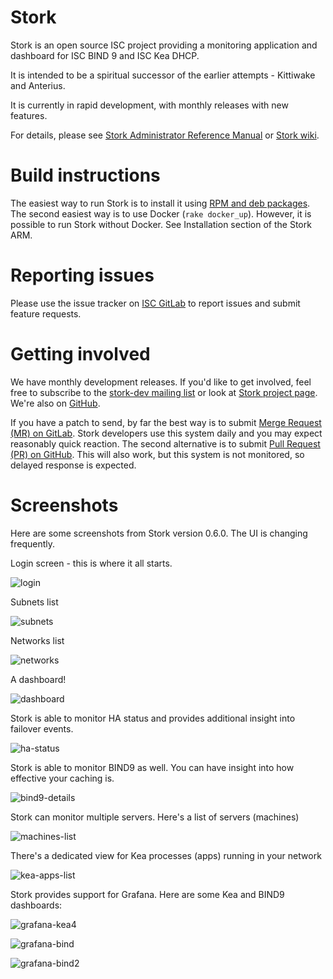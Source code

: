 # Stork

Stork is an open source ISC project providing a monitoring application and dashboard for ISC BIND 9 and ISC Kea DHCP.

It is intended to be a spiritual successor of the earlier attempts - Kittiwake and Anterius.

It is currently in rapid development, with monthly releases with new features.

For details, please see [Stork Administrator Reference Manual](https://stork.readthedocs.io) or [Stork wiki](https://gitlab.isc.org/isc-projects/stork/-/wikis/home).

# Build instructions

The easiest way to run Stork is to install it using [RPM and deb packages](https://stork.readthedocs.io/en/latest/install.html#installing-from-packages).
The second easiest way is to use Docker (`rake docker_up`). However, it is
possible to run Stork without Docker. See Installation section of the Stork ARM.

# Reporting issues

Please use the issue tracker on [ISC GitLab](https://gitlab.isc.org/isc-projects/stork/-/issues)
to report issues and submit feature requests.

# Getting involved
We have monthly development releases. If you'd like to get involved, feel free to subscribe to the
[stork-dev mailing list](https://lists.isc.org/mailman/listinfo/stork-dev) or look
at [Stork project page](https://gitlab.isc.org/isc-projects/stork).
We're also on [GitHub](https://github.com/isc-projects/stork).

If you have a patch to send, by far the best way is to submit
[Merge Request (MR) on GitLab](https://gitlab.isc.org/isc-projects/stork/-/merge_requests).
Stork developers use this system daily and you may expect reasonably quick reaction.
The second alternative is to submit [Pull Request (PR) on GitHub](https://github.com/isc-projects/stork/pulls).
This will also work, but this system is not monitored, so delayed response is expected.

# Screenshots

Here are some screenshots from Stork version 0.6.0. The UI is changing frequently.

Login screen - this is where it all starts.

![login](https://gitlab.isc.org/isc-projects/stork/-/wikis/uploads/342aac544afeaa014bd4d52d328fe2f1/login.png)

Subnets list

![subnets](https://gitlab.isc.org/isc-projects/stork/-/wikis/uploads/55770d48f64b4deb40341002de3cfd8e/subnets.png)

Networks list

![networks](https://gitlab.isc.org/isc-projects/stork/-/wikis/uploads/743f066b5906c11f667674473c98b151/networks.png)

A dashboard!

![dashboard](https://gitlab.isc.org/isc-projects/stork/-/wikis/uploads/64735611a93273cb6d5a2ece190d2755/dashboard.png)

Stork is able to monitor HA status and provides additional insight into failover events.

![ha-status](https://gitlab.isc.org/isc-projects/stork/-/wikis/uploads/72010d2d5ad548bec65e4001108e172e/ha-status.png)

Stork is able to monitor BIND9 as well. You can have insight into how effective your caching is.

![bind9-details](https://gitlab.isc.org/isc-projects/stork/-/wikis/uploads/30ba3ecf165d266be37146d9b0610927/bind9-details.png)

Stork can monitor multiple servers. Here's a list of servers (machines)

![machines-list](https://gitlab.isc.org/isc-projects/stork/-/wikis/uploads/8636d5328a2b7d05f2eb6221485a67bf/machines-list.png)

There's a dedicated view for Kea processes (apps) running in your network

![kea-apps-list](https://gitlab.isc.org/isc-projects/stork/-/wikis/uploads/15363e553cde30e8559c2a4a900f9d4d/kea-apps-list.png)

Stork provides support for Grafana. Here are some Kea and BIND9 dashboards:

![grafana-kea4](https://gitlab.isc.org/isc-projects/stork/-/wikis/uploads/97468f53d07c1b6eda7035c30fbd4de3/grafana-kea4.png)

![grafana-bind](https://gitlab.isc.org/isc-projects/stork/-/wikis/uploads/6a49fca880400b04ef2b84f196e4beaa/grafana-bind.png)

![grafana-bind2](https://gitlab.isc.org/isc-projects/stork/-/wikis/uploads/6673c0a19962c535bf7e47d9fd0f46e5/grafana-bind2.png)
